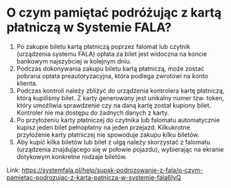 # O czym pamiętać podróżując z kartą płatniczą w Systemie FALA?


1. Po zakupie biletu kartą płatniczą poprzez falomat lub czytnik (urządzenia systemu FALA) opłata za bilet jest widoczna na koncie bankowym najszybciej w kolejnym dniu.
2. Podczas dokonywania zakupu biletu kartą płatniczą, może zostać pobrana opłata preautoryzacyjna, która podlega zwrotowi na konto klienta.
3. Podczas kontroli należy zbliżyć do urządzenia kontrolera kartę płatniczą, którą kupiliśmy bilet. Z karty generowany jest unikalny numer tzw. token, który umożliwia sprawdzenie czy na daną kartę został kupiony bilet. Kontroler nie ma dostępu do żadnych danych z karty.
4. Po przyłożeniu karty płatniczej do czytnika lub falomatu automatycznie kupisz jeden bilet pełnopłatny na jeden przejazd. Kilkukrotne przyłożenie karty płatniczej nie spowoduje zakupu kilku biletów.
5. Aby kupić kilka biletów lub bilet z ulgą należy skorzystać z falomatu (urządzenia znajdującego się w połowie pojazdu), wybierając na ekranie dotykowym konkretne rodzaje biletów.




Link: https://systemfala.pl/help/supsk-podrozowanie-z-fala/o-czym-pamietac-podrozujac-z-karta-patnicza-w-systemie-fala6IyQ

